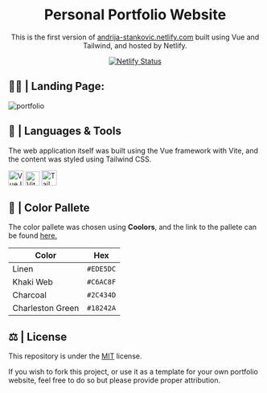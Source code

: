 <h1 align="center">Personal Portfolio Website</h1>

<p align="center">This is the first version of <a href="andrija-stankovic.netlify.com" target="_blank">andrija-stankovic.netlify.com</a> built using Vue and Tailwind, and hosted by Netlify.</p>

<p align="center">
  <a href="https://app.netlify.com/sites/andrija-stankovic/deploys" target="_blank">
    <img src="https://api.netlify.com/api/v1/badges/00f37a7c-a758-40e3-abc3-941d326045b4/deploy-status" alt="Netlify Status" />
  </a>
</p>

<h2>😶‍🌫️ | Landing Page:</h2>

![portfolio](https://user-images.githubusercontent.com/74971935/193226192-327b21a6-8dd1-4716-876f-0f3255268956.gif)

## 🧰 | Languages & Tools <a name="languages_&_tools"></a>

The web application itself was built using the Vue framework with Vite, and the content was styled using Tailwind CSS.

<p>
  <a href="https://vuejs.org/"><img src="https://img.icons8.com/color/48/000000/vue-js.png" width=30 alt="VueJS"/></a>
  <a href="https://vitejs.dev/"><img src="https://user-images.githubusercontent.com/74971935/193247924-841cc673-0844-483a-871c-f41b28bf8a62.svg" width=28 alt="Vite"></a>
  <a href="https://tailwindcss.com/"><img src="https://img.icons8.com/fluency/48/000000/tailwind_css.png" width="30px" alt="TailwindCSS"></a>
</p>

## 🎨 | Color Pallete 
The color pallete was chosen using **Coolors**, and the link to the pallete can be found <a href="https://coolors.co/ede5dc-c6ac8f-2c434d-18242a">here.</a><br>

| Color             | Hex       | 
| ----------------- | --------- | 
| Linen             | `#EDE5DC` |
| Khaki Web         | `#C6AC8F` |
| Charcoal          | `#2C434D` |
| Charleston Green  | `#18242A` |


## ⚖ | License <a name="license"></a>
This repository is under the [MIT](https://opensource.org/licenses/MIT) license.

If you wish to fork this project, or use it as a template for your own portfolio website, feel free to do so but please provide proper attribution.